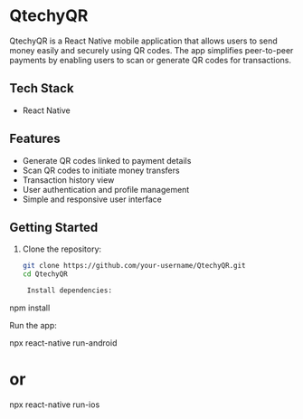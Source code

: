 # QtechyQR

QtechyQR is a React Native mobile application that allows users to send money easily and securely using QR codes. The app simplifies peer-to-peer payments by enabling users to scan or generate QR codes for transactions.

## Tech Stack

- React Native

## Features

- Generate QR codes linked to payment details  
- Scan QR codes to initiate money transfers  
- Transaction history view  
- User authentication and profile management  
- Simple and responsive user interface

## Getting Started

1. Clone the repository:
   ```bash
   git clone https://github.com/your-username/QtechyQR.git
   cd QtechyQR

    Install dependencies:

npm install

Run the app:

npx react-native run-android
# or
npx react-native run-ios
